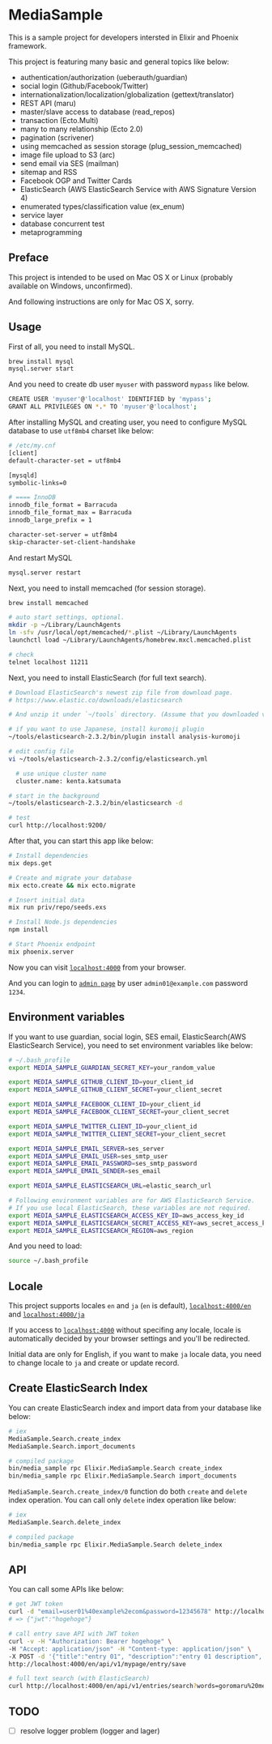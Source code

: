 # MediaSample

This is a sample project for developers intersted in Elixir and Phoenix framework.

This project is featuring many basic and general topics like below:

* authentication/authorization (ueberauth/guardian)
* social login (Github/Facebook/Twitter)
* internationalization/localization/globalization (gettext/translator)
* REST API (maru)
* master/slave access to database (read_repos)
* transaction (Ecto.Multi)
* many to many relationship (Ecto 2.0)
* pagination (scrivener)
* using memcached as session storage (plug_session_memcached)
* image file upload to S3 (arc)
* send email via SES (mailman)
* sitemap and RSS
* Facebook OGP and Twitter Cards
* ElasticSearch (AWS ElasticSearch Service with AWS Signature Version 4)
* enumerated types/classification value (ex_enum)
* service layer
* database concurrent test
* metaprogramming

## Preface

This project is intended to be used on Mac OS X or Linux (probably available on Windows, unconfirmed).

And following instructions are only for Mac OS X, sorry.

## Usage

First of all, you need to install MySQL.

```bash
brew install mysql
mysql.server start
```

And you need to create db user `myuser` with password `mypass` like below.

```bash
CREATE USER 'myuser'@'localhost' IDENTIFIED by 'mypass';
GRANT ALL PRIVILEGES ON *.* TO 'myuser'@'localhost';
```

After installing MySQL and creating user, you need to configure MySQL database to use `utf8mb4` charset like below:

```bash
# /etc/my.cnf
[client]
default-character-set = utf8mb4

[mysqld]
symbolic-links=0

# ==== InnoDB
innodb_file_format = Barracuda
innodb_file_format_max = Barracuda
innodb_large_prefix = 1

character-set-server = utf8mb4
skip-character-set-client-handshake
```

And restart MySQL

```bash
mysql.server restart
```

Next, you need to install memcached (for session storage).

```bash
brew install memcached

# auto start settings, optional.
mkdir -p ~/Library/LaunchAgents
ln -sfv /usr/local/opt/memcached/*.plist ~/Library/LaunchAgents
launchctl load ~/Library/LaunchAgents/homebrew.mxcl.memcached.plist

# check
telnet localhost 11211
```

Next, you need to install ElasticSearch (for full text search).

```bash
# Download ElasticSearch's newest zip file from download page.
# https://www.elastic.co/downloads/elasticsearch

# And unzip it under `~/tools` directory. (Assume that you downloaded version 2.3.2)

# if you want to use Japanese, install kuromoji plugin
~/tools/elasticsearch-2.3.2/bin/plugin install analysis-kuromoji

# edit config file
vi ~/tools/elasticsearch-2.3.2/config/elasticsearch.yml

  # use unique cluster name
  cluster.name: kenta.katsumata

# start in the background
~/tools/elasticsearch-2.3.2/bin/elasticsearch -d

# test
curl http://localhost:9200/
```

After that, you can start this app like below:

```bash
# Install dependencies
mix deps.get

# Create and migrate your database
mix ecto.create && mix ecto.migrate

# Insert initial data
mix run priv/repo/seeds.exs

# Install Node.js dependencies
npm install

# Start Phoenix endpoint
mix phoenix.server
```

Now you can visit [`localhost:4000`](http://localhost:4000) from your browser.

And you can login to [`admin page`](http://localhost:4000/en/admin) by user `admin01@example.com` password `1234`.

## Environment variables

If you want to use guardian, social login, SES email, ElasticSearch(AWS ElasticSearch Service), you need to set environment variables like below:

```bash
# ~/.bash_profile
export MEDIA_SAMPLE_GUARDIAN_SECRET_KEY=your_random_value

export MEDIA_SAMPLE_GITHUB_CLIENT_ID=your_client_id
export MEDIA_SAMPLE_GITHUB_CLIENT_SECRET=your_client_secret

export MEDIA_SAMPLE_FACEBOOK_CLIENT_ID=your_client_id
export MEDIA_SAMPLE_FACEBOOK_CLIENT_SECRET=your_client_secret

export MEDIA_SAMPLE_TWITTER_CLIENT_ID=your_client_id
export MEDIA_SAMPLE_TWITTER_CLIENT_SECRET=your_client_secret

export MEDIA_SAMPLE_EMAIL_SERVER=ses_server
export MEDIA_SAMPLE_EMAIL_USER=ses_smtp_user
export MEDIA_SAMPLE_EMAIL_PASSWORD=ses_smtp_password
export MEDIA_SAMPLE_EMAIL_SENDER=ses_email

export MEDIA_SAMPLE_ELASTICSEARCH_URL=elastic_search_url

# Following environment variables are for AWS ElasticSearch Service.
# If you use local ElasticSearch, these variables are not required.
export MEDIA_SAMPLE_ELASTICSEARCH_ACCESS_KEY_ID=aws_access_key_id
export MEDIA_SAMPLE_ELASTICSEARCH_SECRET_ACCESS_KEY=aws_secret_access_key
export MEDIA_SAMPLE_ELASTICSEARCH_REGION=aws_region
```

And you need to load:

```bash
source ~/.bash_profile
```

## Locale

This project supports locales `en` and `ja` (`en` is default), [`localhost:4000/en`](http://localhost:4000/en) and [`localhost:4000/ja`](http://localhost:4000/ja)

If you access to [`localhost:4000`](http://localhost:4000) without specifing any locale, locale is automatically decided by your browser settings and you'll be redirected.

Initial data are only for English, if you want to make `ja` locale data, you need to change locale to `ja` and create or update record.

## Create ElasticSearch Index

You can create ElasticSearch index and import data from your database like below:

```bash
# iex
MediaSample.Search.create_index
MediaSample.Search.import_documents

# compiled package
bin/media_sample rpc Elixir.MediaSample.Search create_index
bin/media_sample rpc Elixir.MediaSample.Search import_documents
```

`MediaSample.Search.create_index/0` function do both `create` and `delete` index operation. You can call only `delete` index operation like below:

```bash
# iex
MediaSample.Search.delete_index

# compiled package
bin/media_sample rpc Elixir.MediaSample.Search delete_index
```

## API

You can call some APIs like below:

```bash
# get JWT token
curl -d "email=user01%40example%2ecom&password=12345678" http://localhost:4000/en/api/v1/session/create
# => {"jwt":"hogehoge"}

# call entry save API with JWT token
curl -v -H "Authorization: Bearer hogehoge" \
-H "Accept: application/json" -H "Content-type: application/json" \
-X POST -d '{"title":"entry 01", "description":"entry 01 description", "status":1, "category_id":1, "tags":[1, 2], "sections":[{"section_type":1, "content":"section 01", "seq":1, "status":1}]}' \
http://localhost:4000/en/api/v1/mypage/entry/save

# full text search (with ElasticSearch)
curl http://localhost:4000/en/api/v1/entries/search?words=goromaru%20messi
```

## TODO

- [ ] resolve logger problem (logger and lager)

